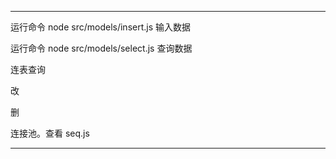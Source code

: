 
----------------------------------------------------------------

运行命令
node src/models/insert.js
输入数据


运行命令
node src/models/select.js
查询数据


连表查询


改

删

连接池。查看 seq.js



-------------------------------------------------------------------

